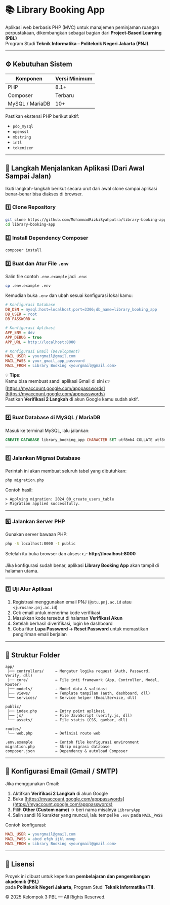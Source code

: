 # 📚 Library Booking App

Aplikasi web berbasis PHP (MVC) untuk manajemen peminjaman ruangan perpustakaan, dikembangkan sebagai bagian dari **Project-Based Learning (PBL)**  
Program Studi **Teknik Informatika – Politeknik Negeri Jakarta (PNJ)**.

---

## ⚙️ Kebutuhan Sistem

| Komponen | Versi Minimum |
|-----------|----------------|
| PHP | 8.1+ |
| Composer | Terbaru |
| MySQL / MariaDB | 10+ |

Pastikan ekstensi PHP berikut aktif:
- `pdo_mysql`
- `openssl`
- `mbstring`
- `intl`
- `tokenizer`

---

## 🚀 Langkah Menjalankan Aplikasi (Dari Awal Sampai Jalan)

Ikuti langkah-langkah berikut secara urut dari awal clone sampai aplikasi benar-benar bisa diakses di browser.

### 1️⃣ Clone Repository
```bash
git clone https://github.com/MohammadRizkiSyahputra/library-booking-app.git
cd library-booking-app
```

### 2️⃣ Install Dependency Composer
```bash
composer install
```

### 3️⃣ Buat dan Atur File `.env`
Salin file contoh `.env.example` jadi `.env`:
```bash
cp .env.example .env
```

Kemudian buka `.env` dan ubah sesuai konfigurasi lokal kamu:
```ini
# Konfigurasi Database
DB_DSN = mysql:host=localhost;port=3306;db_name=library_booking_app
DB_USER = root
DB_PASSWORD =

# Konfigurasi Aplikasi
APP_ENV = dev
APP_DEBUG = true
APP_URL = http://localhost:8000

# Konfigurasi Email (Development)
MAIL_USER = yourgmail@gmail.com
MAIL_PASS = your_gmail_app_password
MAIL_FROM = Library Booking <yourgmail@gmail.com>
```

💡 **Tips:**  
Kamu bisa membuat sandi aplikasi Gmail di sini 👉 [https://myaccount.google.com/apppasswords](https://myaccount.google.com/apppasswords)  
Pastikan **Verifikasi 2 Langkah** di akun Google kamu sudah aktif.  

---

### 4️⃣ Buat Database di MySQL / MariaDB
Masuk ke terminal MySQL, lalu jalankan:
```sql
CREATE DATABASE library_booking_app CHARACTER SET utf8mb4 COLLATE utf8mb4_unicode_ci;
```

---

### 5️⃣ Jalankan Migrasi Database
Perintah ini akan membuat seluruh tabel yang dibutuhkan:
```bash
php migration.php
```
Contoh hasil:
```
> Applying migration: 2024_00_create_users_table
> Migration applied successfully.
```

---

### 6️⃣ Jalankan Server PHP
Gunakan server bawaan PHP:
```bash
php -S localhost:8000 -t public
```

Setelah itu buka browser dan akses:
👉 **http://localhost:8000**

Jika konfigurasi sudah benar, aplikasi **Library Booking App** akan tampil di halaman utama.

---

### 7️⃣ Uji Alur Aplikasi
1. Registrasi menggunakan email PNJ (`@stu.pnj.ac.id` atau `<jurusan>.pnj.ac.id`)  
2. Cek email untuk menerima kode verifikasi  
3. Masukkan kode tersebut di halaman **Verifikasi Akun**  
4. Setelah berhasil diverifikasi, login ke dashboard  
5. Coba fitur **Lupa Password → Reset Password** untuk memastikan pengiriman email berjalan

---

## 🧠 Struktur Folder
```
app/
 ├── controllers/     → Mengatur logika request (Auth, Password, Verify, dll)
 ├── core/            → File inti framework (App, Controller, Model, Router)
 ├── models/          → Model data & validasi
 ├── views/           → Template tampilan (auth, dashboard, dll)
 └── services/        → Service helper (EmailService, dll)

public/
 ├── index.php        → Entry point aplikasi
 ├── js/              → File JavaScript (verify.js, dll)
 └── assets/          → File statis (CSS, gambar, dll)

routes/
 └── web.php          → Definisi route web

.env.example          → Contoh file konfigurasi environment
migration.php         → Skrip migrasi database
composer.json         → Dependency & autoload Composer
```

---

## 💌 Konfigurasi Email (Gmail / SMTP)

Jika menggunakan Gmail:
1. Aktifkan **Verifikasi 2 Langkah** di akun Google  
2. Buka [https://myaccount.google.com/apppasswords](https://myaccount.google.com/apppasswords)  
3. Pilih **Other (Custom name)** → beri nama misalnya `LibraryApp`  
4. Salin sandi 16 karakter yang muncul, lalu tempel ke `.env` pada `MAIL_PASS`

Contoh konfigurasi:
```ini
MAIL_USER = yourgmail@gmail.com
MAIL_PASS = abcd efgh ijkl mnop
MAIL_FROM = Library Booking <yourgmail@gmail.com>
```

---

## 🧾 Lisensi

Proyek ini dibuat untuk keperluan **pembelajaran dan pengembangan akademik (PBL)**  
pada **Politeknik Negeri Jakarta**, Program Studi **Teknik Informatika (TI)**.

© 2025 Kelompok 3 PBL — All Rights Reserved.
